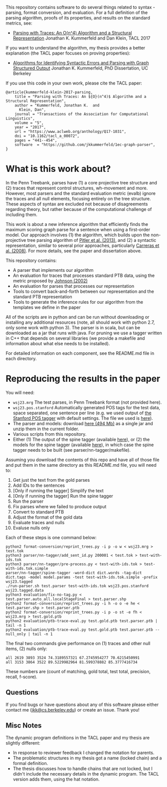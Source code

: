 This repository contains software to do several things related to syntax - parsing, format conversion, and evaluation.
For a full definition of the parsing algorithm, proofs of its properties, and results on the standard metrics, see:

   - [Parsing with Traces: An O(n^4) Algorithm and a Structural Representation](http://aclweb.org/anthology/Q17-1031)
   Jonathan K. Kummerfeld and Dan Klein,
   TACL 2017

If you want to understand the algorithm, my thesis provides a better explanation (the TACL paper focuses on proving properties):

   - [Algorithms for Identifying Syntactic Errors and Parsing with Graph Structured Output](https://www2.eecs.berkeley.edu/Pubs/TechRpts/2016/EECS-2016-138.html)
   Jonathan K. Kummerfeld,
   PhD Dissertation, UC Berkeley

If you use this code in your own work, please cite the TACL paper:

```TeX
@article{kummerfeld-klein-2017-parsing,
    title = "Parsing with Traces: An ${O}(n^4)$ Algorithm and a Structural Representation",
    author = "Kummerfeld, Jonathan K.  and
      Klein, Dan",
    journal = "Transactions of the Association for Computational Linguistics",
    volume = "5",
    year = "2017",
    url = "https://www.aclweb.org/anthology/Q17-1031",
    doi = "10.1162/tacl_a_00072",
    pages = "441--454",
    software  = "https://github.com/jkkummerfeld/1ec-graph-parser",
}
```

# What is this work about?

In the Penn Treebank, parses have (1) a core projective tree structure and (2) traces that represent control structures, wh-movement and more.
However, most parsers and the standard evaluation metric (evalb) ignore the traces and all null elements, focusing entirely on the tree structure.
These aspects of syntax are excluded not because of disagreements regarding theory, but rather because of the computational challenge of including them.

This work is about a new inference algorithm that efficiently finds the maximum scoring graph parse for a sentence when using a first-order model.
Our approach involves (1) the algorithm, which builds upon the non-projective tree parsing algorithm of [Pitler et al. (2013)](https://www.aclweb.org/anthology/Q/Q13/Q13-1002.pdf), and (2) a syntactic representation, similar to several prior approaches, particularly [Carreras et al. (2008)](https://www.aclweb.org/anthology/W/W08/W08-2102.pdf).
For more details, see the paper and dissertation above.

This repository contains:

- A parser that implements our algorithm
- An evaluation for traces that processes standard PTB data, using the metric proposed by [Johnson (2002)](https://www.aclweb.org/anthology/P/P02/P02-1018.pdf)
- An evaluation for parses that processes our representation
- Tools to convert back-and-forth between our representation and the standard PTB representation
- Tools to generate the inference rules for our algorithm from the templates we define in the paper

All of the scripts are in python and can be run without downloading or installing any additional resources (note, all should work with python 2.7, only some work with python 3).
The parser is in scala, but can be downloaded as a jar that runs with java.
For pruning we use a tagger written in C++ that depends on several libraries (we provide a makefile and information about what else needs to be installed).

For detailed information on each component, see the README.md file in each directory.

# Reproducing the results in the paper

You will need:

- `wsj23.mrg` The test parses, in Penn Treebank format (not provided here).
- `wsj23.pos.stanford` Automatically generated POS tags for the test data, space separated, one sentence per line (e.g. we used output of [the Stanford POS tagger](https://nlp.stanford.edu/software/tagger.shtml) with default settings. The file we used is [here](https://www.dropbox.com/s/1abj1gux8ssohvs/wsj23.pos.stanford?dl=0)).
- The parser and models: download [here (494 Mb)](https://www.dropbox.com/s/ufvr9bbtpvikxod/Kummerfeld-Klein-2017.parser.with-models.jar?dl=0) as a single jar and unzip them in the current folder.
- Various scripts from this repository.
- Either (1) The output of the spine tagger (available [here](https://www.dropbox.com/s/345ow8rifmaiae1/wsj23.tagged.data?dl=0)), or (2) the models for the spine tagger (available [here](https://www.dropbox.com/s/m0jjylo1mantz7q/Kummerfeld-Klein-2017.tagger.models.tgz?dl=0)), in which case the spine tagger needs to be built (see parser/nn-tagger/makefile).

Assuming you download the contents of this repo and have all of those file and put them in the same directory as this README.md file, you will need to:

1. Get just the text from the gold parses
2. Add IDs to the sentences
3. [Only if running the tagger] Simplify the text
4. [Only if running the tagger] Run the spine tagger
5. Run the parser
6. Fix parses where we failed to produce output
7. Convert to standard PTB
8. Adjust the format of the gold data
9. Evaluate traces and nulls
10. Evaluse nulls only

Each of these steps is one command below:

```Shell
python2 format-conversion/reprint_trees.py -i p -o w < wsj23.mrg > test.tok
python3 parser/nn-tagger/add_sent_id.py 200001 < test.tok > test-with-ids.tok
python3 parser/nn-tagger/pre-process.py < test-with-ids.tok > test-with-ids.tok.simple
parser/nn-tagger/spine-tagger -word-dict dict.words -tag-dict dict.tags -model model.params -test test-with-ids.tok.simple -prefix wsj23.tagged
./run-parser.sh test.parser test-with-ids.tok wsj23.pos.stanford wsj23.tagged.data
python3 evaluation/fix-no-tag.py < test.parser.auto_all.localStageFinal > test.parser.shp
python2 format-conversion/reprint_trees.py -i h -o o -e he < test.parser.shp > test.parser.ptb
python2 format-conversion/reprint_trees.py -i p -o st -e fh < wsj23.mrg > test.gold.ptb
python2 evaluation/ptb-trace-eval.py test.gold.ptb test.parser.ptb | tail -n 1
python2 evaluation/ptb-trace-eval.py test.gold.ptb test.parser.ptb --null_only | tail -n 1
```

The final two commands give performance on (1) traces and other null items, (2) nulls only:

```
all 2619 3893 3524 74.3189557321 67.2745954277 70.6215450991
all 3153 3864 3522 89.5229982964 81.599378882 85.3777416734
```

These numbers are (count of matching, gold total, test total, precision, recall, f-score).

## Questions

If you find bugs or have questions about any of this software please either contact me (jkk@cs.berkeley.edu) or create an issue.
Thank you!

## Misc Notes

The dynamic program definitions in the TACL paper and my thesis are slightly different:

- In response to reviewer feedback I changed the notation for parents.
- The problematic structures in my thesis got a name (locked chain) and a formal definition.
- The thesis discusses how to handle chains that are not locked, but I didn't include the necessary details in the dynamic program. The TACL version adds them, using the hat notation.

